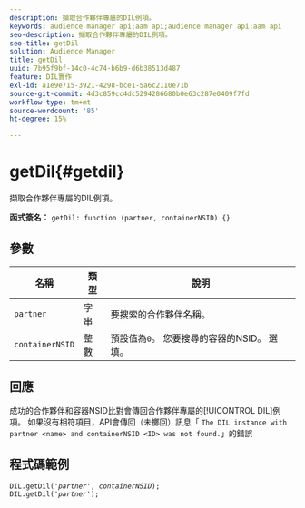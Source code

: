 ```yaml
---
description: 擷取合作夥伴專屬的DIL例項。
keywords: audience manager api;aam api;audience manager api;aam api
seo-description: 擷取合作夥伴專屬的DIL例項。
seo-title: getDil
solution: Audience Manager
title: getDil
uuid: 7b95f9bf-14c0-4c74-b6b9-d6b38513d487
feature: DIL實作
exl-id: a1e9e715-3921-4298-bce1-5a6c2110e71b
source-git-commit: 4d3c859cc4dc5294286680b0e63c287e0409f7fd
workflow-type: tm+mt
source-wordcount: '85'
ht-degree: 15%

---
```


# getDil{#getdil}

擷取合作夥伴專屬的DIL例項。

**函式簽名：** `getDil: function (partner, containerNSID) {}`

<!-- r_dil_get_dil.xml -->

## 參數

| 名稱 | 類型 | 說明 |
|---|---|---|
| `partner` | 字串 | 要搜索的合作夥伴名稱。 |
| `containerNSID` | 整數 | 預設值為`0`。 您要搜尋的容器的NSID。 選填。 |

## 回應

成功的合作夥伴和容器NSID比對會傳回合作夥伴專屬的[!UICONTROL DIL]例項。 如果沒有相符項目，API會傳回（未擲回）訊息「 `The DIL instance with partner <name> and containerNSID <ID> was not found.`」的錯誤

## 程式碼範例

<pre class="java"><code>DIL.getDil('<i>partner</i>', <i>containerNSID</i>); 
DIL.getDil('<i>partner</i>');</code></pre>
